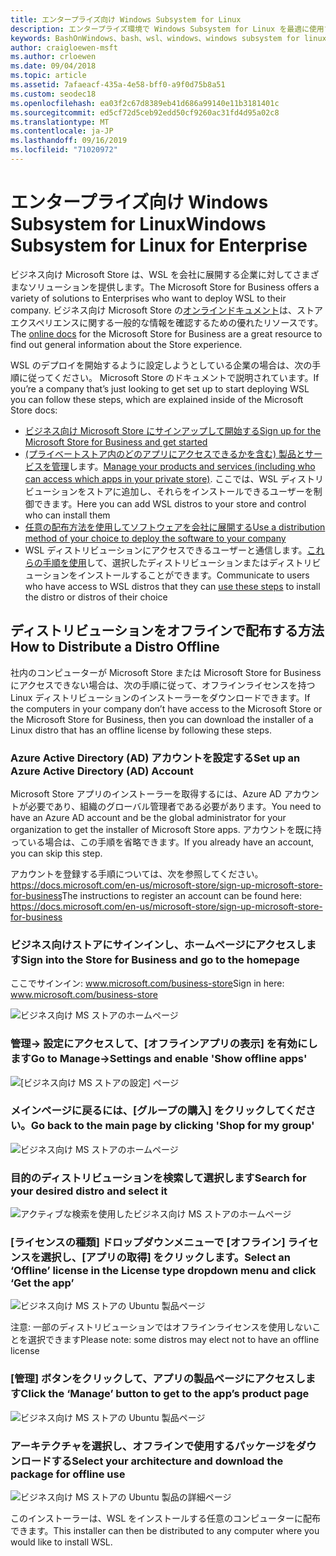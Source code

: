 ```yaml
---
title: エンタープライズ向け Windows Subsystem for Linux
description: エンタープライズ環境で Windows Subsystem for Linux を最適に使用する方法に関するリソースと手順です。
keywords: BashOnWindows、bash、wsl、windows、windows subsystem for linux、windowssubsystem、ubuntu、debian、suse、windows 10、enterprise、deployment、offline、パッケージング、ストア、ディストリビューション、インストール、インストール
author: craigloewen-msft
ms.author: crloewen
ms.date: 09/04/2018
ms.topic: article
ms.assetid: 7afaeacf-435a-4e58-bff0-a9f0d75b8a51
ms.custom: seodec18
ms.openlocfilehash: ea03f2c67d8389eb41d686a99140e11b3181401c
ms.sourcegitcommit: ed5cf72d5ceb92edd50cf9260ac31fd4d95a02c8
ms.translationtype: MT
ms.contentlocale: ja-JP
ms.lasthandoff: 09/16/2019
ms.locfileid: "71020972"
---
```

# <a name="windows-subsystem-for-linux-for-enterprise"></a><span data-ttu-id="04cc4-104">エンタープライズ向け Windows Subsystem for Linux</span><span class="sxs-lookup"><span data-stu-id="04cc4-104">Windows Subsystem for Linux for Enterprise</span></span>

<span data-ttu-id="04cc4-105">ビジネス向け Microsoft Store は、WSL を会社に展開する企業に対してさまざまなソリューションを提供します。</span><span class="sxs-lookup"><span data-stu-id="04cc4-105">The Microsoft Store for Business offers a variety of solutions to Enterprises who want to deploy WSL to their company.</span></span> <span data-ttu-id="04cc4-106">ビジネス向け Microsoft Store の[オンラインドキュメント](https://docs.microsoft.com/en-us/microsoft-store/)は、ストアエクスペリエンスに関する一般的な情報を確認するための優れたリソースです。</span><span class="sxs-lookup"><span data-stu-id="04cc4-106">The [online docs](https://docs.microsoft.com/en-us/microsoft-store/) for the Microsoft Store for Business are a great resource to find out general information about the Store experience.</span></span>

<span data-ttu-id="04cc4-107">WSL のデプロイを開始するように設定しようとしている企業の場合は、次の手順に従ってください。 Microsoft Store のドキュメントで説明されています。</span><span class="sxs-lookup"><span data-stu-id="04cc4-107">If you’re a company that’s just looking to get set up to start deploying WSL you can follow these steps, which are explained inside of the Microsoft Store docs:</span></span>

* [<span data-ttu-id="04cc4-108">ビジネス向け Microsoft Store にサインアップして開始する</span><span class="sxs-lookup"><span data-stu-id="04cc4-108">Sign up for the Microsoft Store for Business and get started</span></span>](https://docs.microsoft.com/en-us/microsoft-store/sign-up-microsoft-store-for-business-overview)
* <span data-ttu-id="04cc4-109">[(プライベートストア内のどのアプリにアクセスできるかを含む) 製品とサービスを管理](https://docs.microsoft.com/en-us/microsoft-store/manage-apps-microsoft-store-for-business-overview)します。</span><span class="sxs-lookup"><span data-stu-id="04cc4-109">[Manage your products and services (including who can access which apps in your private store)](https://docs.microsoft.com/en-us/microsoft-store/manage-apps-microsoft-store-for-business-overview).</span></span> <span data-ttu-id="04cc4-110">ここでは、WSL ディストリビューションをストアに追加し、それらをインストールできるユーザーを制御できます。</span><span class="sxs-lookup"><span data-stu-id="04cc4-110">Here you can add WSL distros to your store and control who can install them</span></span>
* [<span data-ttu-id="04cc4-111">任意の配布方法を使用してソフトウェアを会社に展開する</span><span class="sxs-lookup"><span data-stu-id="04cc4-111">Use a distribution method of your choice to deploy the software to your company</span></span>](https://docs.microsoft.com/en-us/microsoft-store/distribute-apps-to-your-employees-microsoft-store-for-business)
* <span data-ttu-id="04cc4-112">WSL ディストリビューションにアクセスできるユーザーと通信します。[これらの手順を使用](https://docs.microsoft.com/en-us/windows/wsl/install-win10)して、選択したディストリビューションまたはディストリビューションをインストールすることができます。</span><span class="sxs-lookup"><span data-stu-id="04cc4-112">Communicate to users who have access to WSL distros that they can [use these steps](https://docs.microsoft.com/en-us/windows/wsl/install-win10) to install the distro or distros of their choice</span></span> 

## <a name="how-to-distribute-a-distro-offline"></a><span data-ttu-id="04cc4-113">ディストリビューションをオフラインで配布する方法</span><span class="sxs-lookup"><span data-stu-id="04cc4-113">How to Distribute a Distro Offline</span></span>

<span data-ttu-id="04cc4-114">社内のコンピューターが Microsoft Store または Microsoft Store for Business にアクセスできない場合は、次の手順に従って、オフラインライセンスを持つ Linux ディストリビューションのインストーラーをダウンロードできます。</span><span class="sxs-lookup"><span data-stu-id="04cc4-114">If the computers in your company don’t have access to the Microsoft Store or the Microsoft Store for Business, then you can download the installer of a Linux distro that has an offline license by following these steps.</span></span> 

### <a name="set-up-an-azure-active-directory-ad-account"></a><span data-ttu-id="04cc4-115">Azure Active Directory (AD) アカウントを設定する</span><span class="sxs-lookup"><span data-stu-id="04cc4-115">Set up an Azure Active Directory (AD) Account</span></span> 

<span data-ttu-id="04cc4-116">Microsoft Store アプリのインストーラーを取得するには、Azure AD アカウントが必要であり、組織のグローバル管理者である必要があります。</span><span class="sxs-lookup"><span data-stu-id="04cc4-116">You need to have an Azure AD account and be the global administrator for your organization to get the installer of Microsoft Store apps.</span></span> <span data-ttu-id="04cc4-117">アカウントを既に持っている場合は、この手順を省略できます。</span><span class="sxs-lookup"><span data-stu-id="04cc4-117">If you already have an account, you can skip this step.</span></span>

<span data-ttu-id="04cc4-118">アカウントを登録する手順については、次を参照してください。 https://docs.microsoft.com/en-us/microsoft-store/sign-up-microsoft-store-for-business</span><span class="sxs-lookup"><span data-stu-id="04cc4-118">The instructions to register an account can be found here: https://docs.microsoft.com/en-us/microsoft-store/sign-up-microsoft-store-for-business</span></span>

### <a name="sign-into-the-store-for-business-and-go-to-the-homepage"></a><span data-ttu-id="04cc4-119">ビジネス向けストアにサインインし、ホームページにアクセスします</span><span class="sxs-lookup"><span data-stu-id="04cc4-119">Sign into the Store for Business and go to the homepage</span></span>
<span data-ttu-id="04cc4-120">ここでサインイン: www.microsoft.com/business-store</span><span class="sxs-lookup"><span data-stu-id="04cc4-120">Sign in here: www.microsoft.com/business-store</span></span>

![ビジネス向け MS ストアのホームページ](media/offlineinstallscreens/1-screen.png)

### <a name="go-to-manage-settings-and-enable-show-offline-apps"></a><span data-ttu-id="04cc4-122">管理-> 設定にアクセスして、[オフラインアプリの表示] を有効にします</span><span class="sxs-lookup"><span data-stu-id="04cc4-122">Go to Manage->Settings and enable 'Show offline apps'</span></span>

![[ビジネス向け MS ストアの設定] ページ](media/offlineinstallscreens/2-screen.png)

### <a name="go-back-to-the-main-page-by-clicking-shop-for-my-group"></a><span data-ttu-id="04cc4-124">メインページに戻るには、[グループの購入] をクリックしてください。</span><span class="sxs-lookup"><span data-stu-id="04cc4-124">Go back to the main page by clicking 'Shop for my group'</span></span>

![ビジネス向け MS ストアのホームページ](media/offlineinstallscreens/1-screen.png)

### <a name="search-for-your-desired-distro-and-select-it"></a><span data-ttu-id="04cc4-126">目的のディストリビューションを検索して選択します</span><span class="sxs-lookup"><span data-stu-id="04cc4-126">Search for your desired distro and select it</span></span>

![アクティブな検索を使用したビジネス向け MS ストアのホームページ](media/offlineinstallscreens/3-screen.png)

### <a name="select-an-offline-license-in-the-license-type-dropdown-menu-and-click-get-the-app"></a><span data-ttu-id="04cc4-128">[ライセンスの種類] ドロップダウンメニューで [オフライン] ライセンスを選択し、[アプリの取得] をクリックします。</span><span class="sxs-lookup"><span data-stu-id="04cc4-128">Select an ‘Offline’ license in the License type dropdown menu and click ‘Get the app’</span></span>

![ビジネス向け MS ストアの Ubuntu 製品ページ](media/offlineinstallscreens/4-screen.png)

<span data-ttu-id="04cc4-130">注意: 一部のディストリビューションではオフラインライセンスを使用しないことを選択できます</span><span class="sxs-lookup"><span data-stu-id="04cc4-130">Please note: some distros may elect not to have an offline license</span></span>

### <a name="click-the-manage-button-to-get-to-the-apps-product-page"></a><span data-ttu-id="04cc4-131">[管理] ボタンをクリックして、アプリの製品ページにアクセスします</span><span class="sxs-lookup"><span data-stu-id="04cc4-131">Click the ‘Manage’ button to get to the app’s product page</span></span>

![ビジネス向け MS ストアの Ubuntu 製品ページ](media/offlineinstallscreens/5-screen.png)

### <a name="select-your-architecture-and-download-the-package-for-offline-use"></a><span data-ttu-id="04cc4-133">アーキテクチャを選択し、オフラインで使用するパッケージをダウンロードする</span><span class="sxs-lookup"><span data-stu-id="04cc4-133">Select your architecture and download the package for offline use</span></span>

![ビジネス向け MS ストアの Ubuntu 製品の詳細ページ](media/offlineinstallscreens/6-screen.png)

<span data-ttu-id="04cc4-135">このインストーラーは、WSL をインストールする任意のコンピューターに配布できます。</span><span class="sxs-lookup"><span data-stu-id="04cc4-135">This installer can then be distributed to any computer where you would like to install WSL.</span></span>